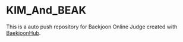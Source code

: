 # KIM_And_BEAK
This is a auto push repository for Baekjoon Online Judge created with [BaekjoonHub](https://github.com/BaekjoonHub/BaekjoonHub).
